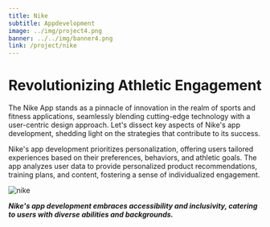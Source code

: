 ```yaml
---
title: Nike
subtitle: Appdevelopment
image: ../img/project4.png 
banner: ../../img/banner4.png
link: /project/nike
---
```


# Revolutionizing Athletic Engagement

The Nike App stands as a pinnacle of innovation in the realm of sports and fitness applications, seamlessly blending cutting-edge technology with a user-centric design approach. Let's dissect key aspects of Nike's app development, shedding light on the strategies that contribute to its success.

Nike's app development prioritizes personalization, offering users tailored experiences based on their preferences, behaviors, and athletic goals. The app analyzes user data to provide personalized product recommendations, training plans, and content, fostering a sense of individualized engagement.

![nike](../../img/nike1.png)

***Nike's app development embraces accessibility and inclusivity, catering to users with diverse abilities and backgrounds.***


